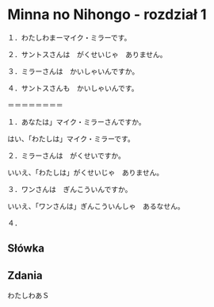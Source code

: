 # Minna no Nihongo - rozdział 1

１．わたしわまーマイク・ミラーです。

２．サントスさんは　がくせいじゃ　ありません。

３．ミラーさんは　かいしゃいんですか。

４．サントスさんも　かいしゃいんです。

＝＝＝＝＝＝＝＝

１．あなたは」マイク・ミラーさんですか。

はい、「わたしは」マイク・ミラーです。

２．ミラーさんは　がくせいですか。

いいえ、「わたしは」がくせいじゃ　ありません。

３．ワンさんは　ぎんこういんですか。

いいえ、「ワンさんは」ぎんこういんしゃ　あるなせん。

４．

## Słówka

## Zdania

わたしわあＳ